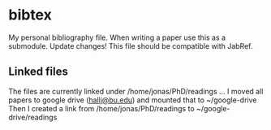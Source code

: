 # bibtex
My personal bibliography file. When writing a paper use this as a submodule. Update changes!
This file should be compatible with JabRef.

## Linked files
The files are currently linked under /home/jonas/PhD/readings ...
I moved all papers to google drive (hallj@bu.edu) and mounted that to ~/google-drive
Then I created a link from /home/jonas/PhD/readings to ~/google-drive/readings
